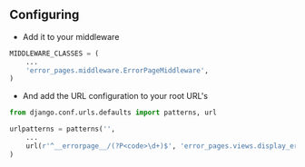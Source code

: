 Configuring
-----------

* Add it to your middleware

```python
MIDDLEWARE_CLASSES = (
    ...
    'error_pages.middleware.ErrorPageMiddleware',
)
```

* And add the URL configuration to your root URL's

```python
from django.conf.urls.defaults import patterns, url

urlpatterns = patterns('',
    ...
    url(r'^__errorpage__/(?P<code>\d+)$', 'error_pages.views.display_error'),
)
```
